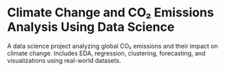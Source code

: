 # Climate Change and CO₂ Emissions Analysis Using Data Science
 A data science project analyzing global CO₂ emissions and their impact on climate change. Includes EDA, regression, clustering, forecasting, and visualizations using real-world datasets.
